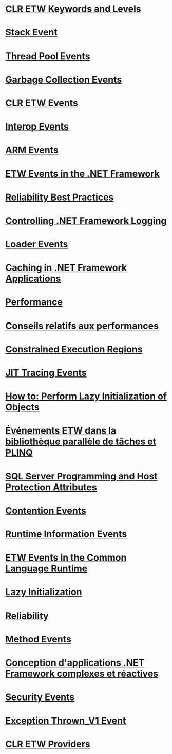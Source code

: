 # [CLR ETW Keywords and Levels](clr-etw-keywords-and-levels.md)
# [Stack Event](stack-etw-event.md)
# [Thread Pool Events](thread-pool-etw-events.md)
# [Garbage Collection Events](garbage-collection-etw-events.md)
# [CLR ETW Events](clr-etw-events.md)
# [Interop Events](interop-etw-events.md)
# [ARM Events](application-domain-resource-monitoring-arm-etw-events.md)
# [ETW Events in the .NET Framework](etw-events.md)
# [Reliability Best Practices](reliability-best-practices.md)
# [Controlling .NET Framework Logging](controlling-logging.md)
# [Loader Events](loader-etw-events.md)
# [Caching in .NET Framework Applications](caching-in-net-framework-applications.md)
# [Performance](index.md)
# [Conseils relatifs aux performances](performance-tips.md)
# [Constrained Execution Regions](constrained-execution-regions.md)
# [JIT Tracing Events](jit-tracing-etw-events.md)
# [How to: Perform Lazy Initialization of Objects](how-to-perform-lazy-initialization-of-objects.md)
# [Événements ETW dans la bibliothèque parallèle de tâches et PLINQ](etw-events-in-task-parallel-library-and-plinq.md)
# [SQL Server Programming and Host Protection Attributes](sql-server-programming-and-host-protection-attributes.md)
# [Contention Events](contention-etw-events.md)
# [Runtime Information Events](runtime-information-etw-events.md)
# [ETW Events in the Common Language Runtime](etw-events-in-the-common-language-runtime.md)
# [Lazy Initialization](lazy-initialization.md)
# [Reliability](reliability.md)
# [Method Events](method-etw-events.md)
# [Conception d'applications .NET Framework complexes et réactives](writing-large-responsive-apps.md)
# [Security Events](security-etw-events.md)
# [Exception Thrown_V1 Event](exception-thrown-v1-etw-event.md)
# [CLR ETW Providers](clr-etw-providers.md)
